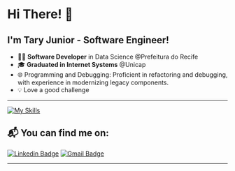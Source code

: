 <!-- <img width=100% src="https://capsule-render.vercel.app/api?type=waving&color=f89820&height=120&section=header"/> -->

<h1>Hi There! 👋</h1>


## I'm Tary Junior - Software Engineer!  

- 👨‍💻 **Software Developer** in Data Science @Prefeitura do Recife
- 🎓 **Graduated in Internet Systems** @Unicap
- 🌐 Programming and Debugging: Proficient in refactoring and debugging, with experience in modernizing legacy components.
- 💡 Love a good challenge

---


[![My Skills](https://skillicons.dev/icons?i=java,python,spring,flask,maven,hibernate,ubuntu,docker,aws,mysql,postgresql,mongodb)](https://skillicons.dev)

<!--![Anurag's GitHub stats](https://github-readme-stats.vercel.app/api?username=TN-Junior&show_icons=true&bg_color=1e1e1e&title_color=4a90e2&text_color=ffffff&icon_color=4a90e2&border_color=ffffff)
![Top Langs](https://github-readme-stats.vercel.app/api/top-langs/?username=TN-Junior&layout=compact&bg_color=1e1e1e&title_color=4a90e2&text_color=ffffff&border_color=ffffff)-->

## 📬 You can find me on:
[![Linkedin Badge](https://img.shields.io/badge/-LinkedIn-f89820?style=flat-square&logo=Linkedin&logoColor=white&link=https://www.linkedin.com/in/tary-nascimento-r-junior/)](https://www.linkedin.com/in/tary-nascimento-r-junior/) 
[![Gmail Badge](https://img.shields.io/badge/-tary.junior47@gmail.com-f89820?style=flat-square&logo=Gmail&logoColor=white&link=mailto:tary.junior47@gmail.com)](mailto:tary.junior47@gmail.com) 

---

<!-- <img width=100% src="https://capsule-render.vercel.app/api?type=waving&color=f89820&height=120&section=footer"/> -->
